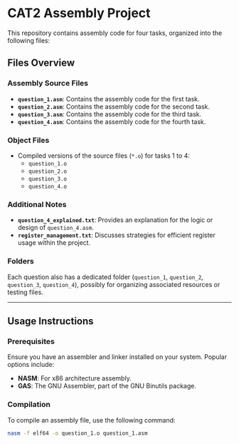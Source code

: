 # CAT2 Assembly Project

This repository contains assembly code for four tasks, organized into the following files:

## Files Overview

### Assembly Source Files
- **`question_1.asm`**: Contains the assembly code for the first task.
- **`question_2.asm`**: Contains the assembly code for the second task.
- **`question_3.asm`**: Contains the assembly code for the third task.
- **`question_4.asm`**: Contains the assembly code for the fourth task.

### Object Files
- Compiled versions of the source files (`*.o`) for tasks 1 to 4:
  - `question_1.o`
  - `question_2.o`
  - `question_3.o`
  - `question_4.o`

### Additional Notes
- **`question_4_explained.txt`**: Provides an explanation for the logic or design of `question_4.asm`.
- **`register_management.txt`**: Discusses strategies for efficient register usage within the project.

### Folders
Each question also has a dedicated folder (`question_1`, `question_2`, `question_3`, `question_4`), possibly for organizing associated resources or testing files.

---

## Usage Instructions

### Prerequisites
Ensure you have an assembler and linker installed on your system. Popular options include:
- **NASM**: For x86 architecture assembly.
- **GAS**: The GNU Assembler, part of the GNU Binutils package.

### Compilation
To compile an assembly file, use the following command:
```bash
nasm -f elf64 -o question_1.o question_1.asm

